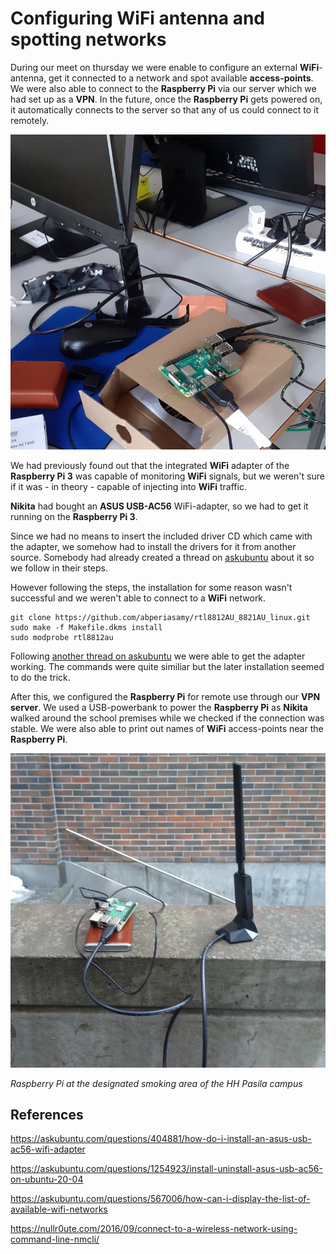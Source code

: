 # Configuring WiFi antenna and spotting networks

During our meet on thursday we were enable to configure an external **WiFi**-antenna, get it connected to a network and spot available **access-points**. We were also able to connect to the **Raspberry Pi** via our server which we had set up as a **VPN**. In the future, once the **Raspberry Pi** gets powered on, it automatically connects to the server so that any of us could connect to it remotely.

![raspiwifi001](./imgs/raspiwifi001.jpg)

We had previously found out that the integrated **WiFi** adapter of the **Raspberry Pi 3** was capable of monitoring **WiFi** signals, but we weren't sure if it was - in theory - capable of injecting into **WiFi** traffic.

**Nikita** had bought an **ASUS USB-AC56** WiFi-adapter, so we had to get it running on the **Raspberry Pi 3**.

Since we had no means to insert the included driver CD which came with the adapter, we somehow had to install the drivers for it from another source. Somebody had already created a thread on [askubuntu](https://askubuntu.com/questions/404881/how-do-i-install-an-asus-usb-ac56-wifi-adapter) about it so we follow in their steps.

However following the steps, the installation for some reason wasn't successful and we weren't able to connect to a **WiFi** network.

    git clone https://github.com/abperiasamy/rtl8812AU_8821AU_linux.git
    sudo make -f Makefile.dkms install
    sudo modprobe rtl8812au

Following [another thread on askubuntu](https://askubuntu.com/questions/1254923/install-uninstall-asus-usb-ac56-on-ubuntu-20-04) we were able to get the adapter working. The commands were quite similiar but the later installation seemed to do the trick.

After this, we configured the **Raspberry Pi** for remote use through our **VPN server**. We used a USB-powerbank to power the **Raspberry Pi** as **Nikita** walked around the school premises while we checked if the connection was stable. We were also able to print out names of **WiFi** access-points near the **Raspberry Pi**.

![raspiwifi002](./imgs/raspiwifi002.jpg)

_Raspberry Pi at the designated smoking area of the HH Pasila campus_

## References

https://askubuntu.com/questions/404881/how-do-i-install-an-asus-usb-ac56-wifi-adapter

https://askubuntu.com/questions/1254923/install-uninstall-asus-usb-ac56-on-ubuntu-20-04

https://askubuntu.com/questions/567006/how-can-i-display-the-list-of-available-wifi-networks

https://nullr0ute.com/2016/09/connect-to-a-wireless-network-using-command-line-nmcli/